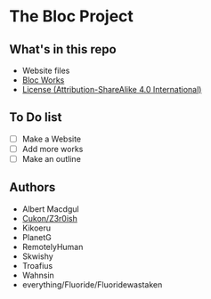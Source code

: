 # The Bloc Project

## What's in this repo
- Website files
- [Bloc Works](https://github.com/The-Bloc-Project/The-Bloc-Repository/tree/master/works)
- [License (Attribution-ShareAlike 4.0 International)](https://github.com/The-Bloc-Project/The-Bloc-Repository/tree/master/LICENSE.md)

## To Do list
- [ ] Make a Website
- [ ] Add more works
- [ ] Make an outline

## Authors
- Albert Macdgul
- [Cukon/Z3r0ish](https://cukon.ml)
- Kikoeru
- PlanetG
- RemotelyHuman
- Skwishy
- Troafius
- Wahnsin
- everything/Fluoride/Fluoridewastaken

